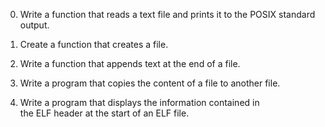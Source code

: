 0.  Write a function that reads a text file and prints it to the POSIX standard output.

1. Create a function that creates a file.

2.  Write a function that appends text at the end of a file.

3.  Write a program that copies the content of a file to another file.

4.  Write a program that displays the information contained in the ELF header at the start of an ELF file.
